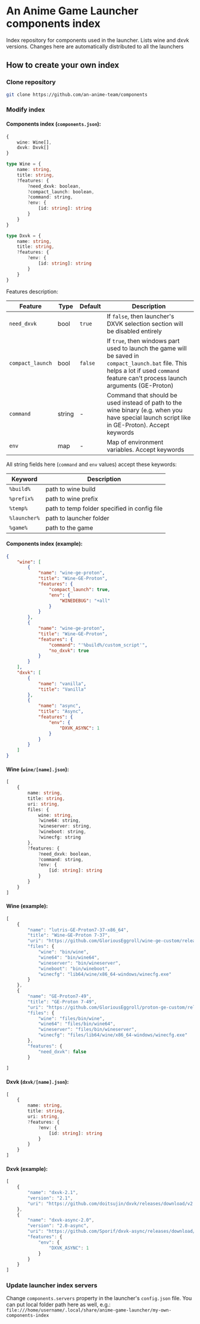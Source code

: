 # An Anime Game Launcher components index

Index repository for components used in the launcher. Lists wine and dxvk versions. Changes here are automatically distributed to all the launchers

## How to create your own index

### Clone repository

```sh
git clone https://github.com/an-anime-team/components
```

### Modify index

#### Components index (`components.json`):

```ts
{
    wine: Wine[],
    dxvk: Dxvk[]
}
```

```ts
type Wine = {
    name: string,
    title: string,
    ?features: {
        ?need_dxvk: boolean,
        ?compact_launch: boolean,
        ?command: string,
        ?env: {
            [id: string]: string
        }
    }
}
```

```ts
type Dxvk = {
    name: string,
    title: string,
    ?features: {
        ?env: {
            [id: string]: string
        }
    }
}
```

Features description:

| Feature | Type | Default | Description |
| - | - | - | - |
| `need_dxvk` | bool | `true` | If `false`, then launcher's DXVK selection section will be disabled entirely |
| `compact_launch` | bool | `false` | If `true`, then windows part used to launch the game will be saved in `compact_launch.bat` file. This helps a lot if used `command` feature can't process launch arguments (GE-Proton) |
| `command` | string | - | Command that should be used instead of path to the wine binary (e.g. when you have special launch script like in GE-Proton). Accept keywords |
| `env` | map | - | Map of environment variables. Accept keywords |

All string fields here (`command` and `env` values) accept these keywords:

| Keyword | Description |
| - | - |
| `%build%` | path to wine build |
| `%prefix%` | path to wine prefix |
| `%temp%` | path to temp folder specified in config file |
| `%launcher%` | path to launcher folder |
| `%game%` | path to the game |

#### Components index (example):

```json
{
    "wine": [
        {
            "name": "wine-ge-proton",
            "title": "Wine-GE-Proton",
            "features": {
                "compact_launch": true,
                "env": {
                    "WINEDEBUG": "+all"
                }
            }
        },
        {
            "name": "wine-ge-proton",
            "title": "Wine-GE-Proton",
            "features": {
                "command": "'%build%/custom_script'",
                "no_dxvk": true
            }
        }
    ],
    "dxvk": [
        {
            "name": "vanilla",
            "title": "Vanilla"
        },
        {
            "name": "async",
            "title": "Async",
            "features": {
                "env": {
                    "DXVK_ASYNC": 1
                }
            }
        }
    ]
}
```

#### Wine (`wine/[name].json`):

```ts
[
    {
        name: string,
        title: string,
        uri: string,
        files: {
            wine: string,
            ?wine64: string,
            ?wineserver: string,
            ?wineboot: string,
            ?winecfg: string
        },
        ?features: {
            ?need_dxvk: boolean,
            ?command: string,
            ?env: {
                [id: string]: string
            }
        }
    }
]
```

#### Wine (example):

```ts
[
    {
        "name": "lutris-GE-Proton7-37-x86_64",
        "title": "Wine-GE-Proton 7-37",
        "uri": "https://github.com/GloriousEggroll/wine-ge-custom/releases/download/GE-Proton7-37/wine-lutris-GE-Proton7-37-x86_64.tar.xz",
        "files": {
            "wine": "bin/wine",
            "wine64": "bin/wine64",
            "wineserver": "bin/wineserver",
            "wineboot": "bin/wineboot",
            "winecfg": "lib64/wine/x86_64-windows/winecfg.exe"
        }
    },
    {
        "name": "GE-Proton7-49",
        "title": "GE-Proton 7-49",
        "uri": "https://github.com/GloriousEggroll/proton-ge-custom/releases/download/GE-Proton7-49/GE-Proton7-49.tar.gz",
        "files": {
            "wine": "files/bin/wine",
            "wine64": "files/bin/wine64",
            "wineserver": "files/bin/wineserver",
            "winecfg": "files/lib64/wine/x86_64-windows/winecfg.exe"
        },
        "features": {
            "need_dxvk": false
        }
    
]
```

#### Dxvk (`dxvk/[name].json`):

```ts
[
    {
        name: string,
        title: string,
        uri: string,
        ?features: {
            ?env: {
                [id: string]: string
            }
        }
    }
]
```

#### Dxvk (example):

```ts
[
    {
        "name": "dxvk-2.1",
        "version": "2.1",
        "uri": "https://github.com/doitsujin/dxvk/releases/download/v2.1/dxvk-2.1.tar.gz"
    },
    {
        "name": "dxvk-async-2.0",
        "version": "2.0-async",
        "uri": "https://github.com/Sporif/dxvk-async/releases/download/2.0/dxvk-async-2.0.tar.gz",
        "features": {
            "env": {
                "DXVK_ASYNC": 1
            }
        }
    }
]
```

### Update launcher index servers

Change `components.servers` property in the launcher's `config.json` file. You can put local folder path here as well, e.g.: `file:///home/username/.local/share/anime-game-launcher/my-own-components-index`
